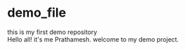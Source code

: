 # demo_file
this is my first demo repository
<br>
Hello all! it's me Prathamesh.
welcome to my demo project.
